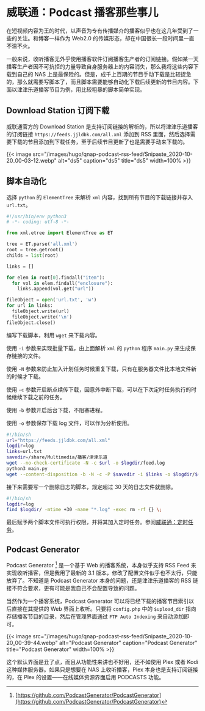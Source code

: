 # 威联通：Podcast 播客那些事儿


在短视频内容为王的时代，以声音为专有传播媒介的播客似乎也在这几年受到了一些的关注。和博客一样作为 Web2.0 的传媒形态，却在中国很长一段时间里一直不温不火。

<!--more-->

一般来说，收听播客无外乎使用播客软件订阅播客生产者的订阅链接。假如某一天播客生产者因不可抗拒的力量导致自身服务器上的内容消失，那么我将这些内容下载到自己的 NAS 上是最保险的。但是，成千上百期的节目手动下载是比较捉急的，那么就需要写脚本了，而且脚本需要能够自动化下载后续更新的节目内容。下面以津津乐道播客节目为例，用比较粗暴的脚本简单实现。

## Download Station 订阅下载

威联通官方的 Download Station 是支持订阅链接的解析的，所以将津津乐道播客的订阅链接 `https://feeds.jjldbk.com/all.xml` 添加到 RSS 里面，然后选择需要下载的节目添加到下载任务，至于后续节目更新了也是需要手动来下载的。

{{< image src="/images/hugo/qnap-podcast-rss-feed/Snipaste_2020-10-20_00-03-12.webp"  alt="ds5" caption="ds5" title="ds5" width=100% >}}

## 脚本自动化

选择 `python` 的 `ElementTree` 来解析 `xml` 内容，找到所有节目的下载链接并存入 `url.txt`。

```python
#!/usr/bin/env python3
# -*- coding: utf-8 -*-

from xml.etree import ElementTree as ET

tree = ET.parse('all.xml')
root = tree.getroot()
childs = list(root)

links = []

for elem in root[0].findall("item"):
  for vol in elem.findall("enclosure"):
    links.append(vol.get("url"))

fileObject = open('url.txt', 'w')
for url in links:
  fileObject.write(url)
  fileObject.write('\n')
fileObject.close()
```

编写下载脚本，利用 `wget` 来下载内容。

使用 `-i` 参数来实现批量下载，由上面解析 `xml` 的 `python` 程序 `main.py` 来生成保存链接的文件。

使用 `-N` 参数来防止加入计划任务时候重复下载，只有在服务器文件比本地文件新的时候才下载。

使用 `-c` 参数开启断点续传下载，因意外中断下载，可以在下次定时任务执行的时候继续下载之前的任务。

使用 `-b` 参数开启后台下载，不阻塞进程。

使用 `-o` 参数保存下载 log 文件，可以作为分析使用。

```sh
#!/bin/sh
url="https://feeds.jjldbk.com/all.xml"
logdir=log
links=url.txt
savedir=/share/Multimedia/播客/津津乐道
wget --no-check-certificate -N -c $url -o $logdir/feed.log
python3 main.py
wget --content-disposition -b -N -c -P $savedir -i $links -o $logdir/$(date +"%Y%m%d%H%M%S").log
```

接下来需要写一个删除日志的脚本，规定超过 30 天的日志文件就删除。

```sh
#!/bin/sh
logdir=log
find $logdir/ -mtime +30 -name "*.log" -exec rm -rf {} \;
```

最后赋予两个脚本文件可执行权限，并将其加入定时任务。参阅[威联通：定时任务](/2020/05/qnap-crontab)。

## Podcast Generator

Podcast Generator [^1] 是一个基于 Web 的播客系统，本身似乎支持 RSS Feed 来实现收听播客，但是我用了最新的 3.1 版本，修改了配置文件似乎也不太行，只能放弃了。不知道是 Podcast Generator 本身的问题，还是津津乐道播客的 RSS 链接不符合要求，更有可能是我自己不会配置导致的问题。

当然作为一个播客系统，Podcast Generator 可以将已经下载的播客节目索引以后直接在其提供的 Web 界面上收听。只要将 `config.php` 中的 `$upload_dir` 指向存储播客节目的目录，然后在管理界面通过 `FTP Auto Indexing` 来自动添加即可。

{{< image src="/images/hugo/qnap-podcast-rss-feed/Snipaste_2020-10-20_00-39-44.webp"  alt="Podcast Generator" caption="Podcast Generator" title="Podcast Generator" width=100% >}}

这个默认界面是丑了点，而且从功能性来讲也不好用，还不如使用 Plex 或者 Kodi 这种媒体服务器。如果只是想要在 NAS 上收听播客，Plex 本身也是支持订阅链接的，在 Plex 的设置——在线媒体资源界面启用 PODCASTS 功能。

[^1]: [https://github.com/PodcastGenerator/PodcastGenerator](https://github.com/PodcastGenerator/PodcastGenerator)

